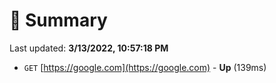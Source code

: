# 📖 Summary
Last updated: **3/13/2022, 10:57:18 PM**

- `GET` [https://google.com](https://google.com) - **Up** (139ms)
